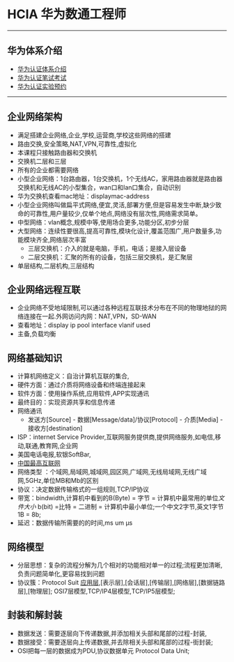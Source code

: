 # HCIA 华为数通工程师
************************
## 华为体系介绍
 - [华为认证体系介绍](https://e.huawei.com/cn/talent/cert/#/)
 - [华为认证笔试考试](https://e.huawei.com/cn/talent/#/pearson-VUE-appointment)
 - [华为认证实验预约](https://e.huawei.com/cn/talent/#/myappointments/application)
******
## 企业网络架构
-  满足搭建企业网络,企业,学校,运营商,学校这些网络的搭建
- 路由交换,安全策略,NAT,VPN,可靠性,虚拟化
- 本课程只接触路由器和交换机
- 交换机二层和三层
- 所有的企业都需要网络
- 小型企业网络：1台路由器，1台交换机，1个无线AC，家用路由器就是路由器交换机和无线AC的小型集合，wan口和lan口集合，自动识别
- 华为交换机查看mac地址：displaymac-address
- 小型企业网络叫做扁平式网络,便宜,灵活,部署方便,但是容易发生中断,缺少致命的可靠性,用户量较少,仅单个地点,网络没有层次性,网络需求简单。
- 中型网络：vlan概念,规模中等,使用场合更多,功能分区,初步分层
- 大型网络：连续性要很高,提高可靠性,模块化设计,覆盖范围广,用户数量多,功能模块齐全,网络层次丰富
  + 三层交换机：介入的就是电脑，手机，电话；是接入层设备
  + 二层交换机：汇聚的所有的设备，包括三层交换机，是汇聚层
 - 单层结构,二层机构,三层结构
## 企业网络远程互联
- 企业网络不受地域限制,可以通过各种远程互联技术分布在不同的物理地狱的网络连接在一起.外网访问内网：NAT,VPN，SD-WAN
- 查看地址：display ip pool interface vlanif used
- 主备,负载均衡
## 网络基础知识
- 计算机网络定义：自治计算机互联的集合,
- 硬件方面：通过介质将网络设备和终端连接起来
- 软件方面：使用操作系统,应用软件,APP实现通讯
- 最终目的：实现资源共享和信息传递
- 网络通讯
  + 发送方[Source] - 数据[Message/data]/协议[Protocol] - 介质[Media] - 接收方[destination] 
- ISP：internet Service Provider,互联网服务提供商,提供网络服务,如电信,移动,联通,教育网,企业网
- 美国电话电报,软银SoftBar,
- [中国最高互联网](https://www.cnnic.net.cn/)
- 网络类型 ：个域网,局域网,城域网,园区网,广域网,无线局域网,无线广域网,5GHz,单位MB和Mb的区别 
- 协议：决定数据传输格式的一组规则,TCP/IP协议
- 带宽：bindwidth,计算机中看到的B(Byte) = 字节 = 计算机中最常用的单位*文件大小* b(bit) =比特 = 二进制 = 计算机中最小单位;一个中文2字节,英文1字节 1B = 8b;
- 延迟：数据传输所需要的的时间,ms um μs
## 网络模型
- 分层思想：复杂的流程分解为几个相对的功能相对单一的过程;流程更加清晰,负责问题简单化,更容易找到问题
- 协议簇：Protocol Suit [应用层](),[表示层],[会话层],[传输层],[网络层],[数据链路层],[物理层]; OSI7层模型,TCP/IP4层模型,TCP/IP5层模型;
## 封装和解封装
- 数据发送：需要逐层向下传递数据,并添加相关头部和尾部的过程-封装,
- 数据接受：需要逐层向上传递数据,并去除相关头部和尾部的过程-街封装;
- OSI把每一层的数据成为PDU,协议数据单元 Protocol Data Unit;


